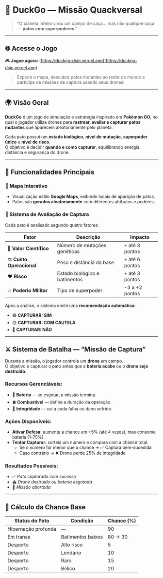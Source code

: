 # 🦆 DuckGo — Missão Quackversal

> "O planeta inteiro virou um campo de caça... mas não qualquer caça — **patos com superpoderes**."

---

## 🌐 Acesse o Jogo

🎮 **Jogue agora:** [https://duckgo-dsin.vercel.app](https://duckgo-dsin.vercel.app)

> Explore o mapa, descubra patos mutantes ao redor do mundo e participe de missões de captura usando seus drones!

---

## 🌍 Visão Geral

**DuckGo** é um jogo de simulação e estratégia inspirado em **Pokémon GO**, no qual o jogador utiliza drones para **rastrear, avaliar e capturar patos mutantes** que aparecem aleatoriamente pelo planeta.

Cada pato possui um **estado biológico**, **nível de mutação**, **superpoder único** e **nível de risco**.  
O objetivo é decidir **quando e como capturar**, equilibrando energia, distância e segurança do drone.

---

## 🚀 Funcionalidades Principais

### 🧭 Mapa Interativo
- Visualização estilo **Google Maps**, exibindo locais de aparição de patos.
- Patos são **gerados aleatoriamente** com diferentes atributos e poderes.

### 🔬 Sistema de Avaliação de Captura
Cada pato é analisado segundo quatro fatores:

| Fator | Descrição | Impacto |
|-------|------------|---------|
| 🧬 **Valor Científico** | Número de mutações genéticas | + até 3 pontos |
| ⚖️ **Custo Operacional** | Peso e distância da base | + até 6 pontos |
| ❤️ **Risco** | Estado biológico e batimentos | + até 3 pontos |
| 💥 **Poderio Militar** | Tipo de superpoder | -3 a +2 pontos |

Após a análise, o sistema emite uma **recomendação automática**:
- 🟢 **CAPTURAR: SIM**  
- 🟡 **CAPTURAR: COM CAUTELA**  
- 🔴 **CAPTURAR: NÃO**

---

## ⚔️ Sistema de Batalha — “Missão de Captura”

Durante a missão, o jogador controla um **drone** em campo.  
O objetivo é capturar o pato antes que a **bateria acabe** ou o **drone seja destruído**.

### Recursos Gerenciáveis:
- 🔋 **Bateria** — se esgotar, a missão termina.
- ⛽ **Combustível** — define a duração da operação.
- 🧱 **Integridade** — cai a cada falha ou dano sofrido.

### Ações Disponíveis:
- **Ativar Defesa:** aumenta a chance em +5% (até 4 vezes), mas consome bateria (1–75%).  
- **Tentar Capturar:** sorteia um número e compara com a chance total.  
  - Se o número for menor que a chance → ✅ Captura bem-sucedida  
  - Caso contrário → ❌ Drone perde 25% de integridade

### Resultados Possíveis:
- ✅ *Pato capturado com sucesso*  
- ⚠️ *Drone destruído ou bateria esgotada*  
- 🚫 *Missão abortada*

---

## 🧮 Cálculo da Chance Base

| Status do Pato | Condição | Chance (%) |
|----------------|-----------|-------------|
| Hibernação profunda | — | 90 |
| Em transe | Batimentos baixos | 80 → 30 |
| Desperto | Alto risco | 5 |
| Desperto | Lendário | 10 |
| Desperto | Raro | 15 |
| Desperto | Bélico | 20 |
